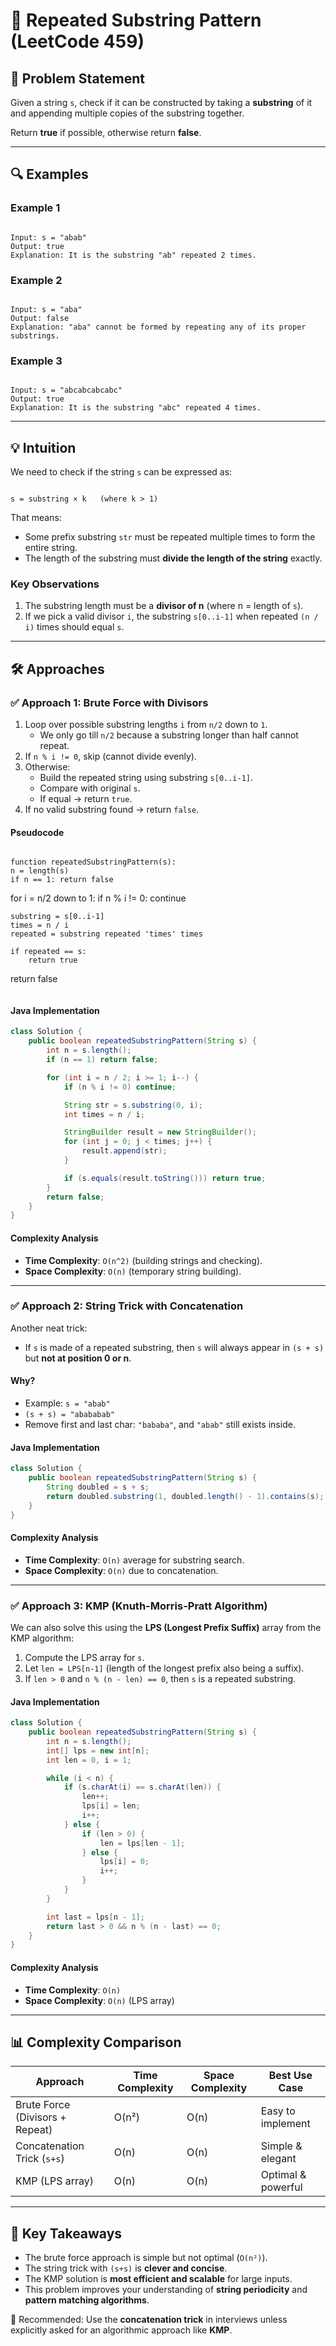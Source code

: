 
# 📌 Repeated Substring Pattern (LeetCode 459)

## 📝 Problem Statement
Given a string `s`, check if it can be constructed by taking a **substring** of it and appending multiple copies of the substring together.

Return **true** if possible, otherwise return **false**.

---

## 🔍 Examples

### Example 1
```

Input: s = "abab"
Output: true
Explanation: It is the substring "ab" repeated 2 times.

```

### Example 2
```

Input: s = "aba"
Output: false
Explanation: "aba" cannot be formed by repeating any of its proper substrings.

```

### Example 3
```

Input: s = "abcabcabcabc"
Output: true
Explanation: It is the substring "abc" repeated 4 times.

```

---

## 💡 Intuition
We need to check if the string `s` can be expressed as:
```

s = substring × k   (where k > 1)

```
That means:
- Some prefix substring `str` must be repeated multiple times to form the entire string.
- The length of the substring must **divide the length of the string** exactly.

### Key Observations
1. The substring length must be a **divisor of n** (where n = length of `s`).
2. If we pick a valid divisor `i`, the substring `s[0..i-1]` when repeated `(n / i)` times should equal `s`.

---

## 🛠️ Approaches

### ✅ Approach 1: Brute Force with Divisors
1. Loop over possible substring lengths `i` from `n/2` down to `1`.
   - We only go till `n/2` because a substring longer than half cannot repeat.
2. If `n % i != 0`, skip (cannot divide evenly).
3. Otherwise:
   - Build the repeated string using substring `s[0..i-1]`.
   - Compare with original `s`.
   - If equal → return `true`.
4. If no valid substring found → return `false`.

#### Pseudocode
```

function repeatedSubstringPattern(s):
n = length(s)
if n == 1: return false

```
for i = n/2 down to 1:
    if n % i != 0: continue

    substring = s[0..i-1]
    times = n / i
    repeated = substring repeated 'times' times

    if repeated == s:
        return true

return false
```

````

#### Java Implementation
```java
class Solution {
    public boolean repeatedSubstringPattern(String s) {
        int n = s.length();
        if (n == 1) return false;

        for (int i = n / 2; i >= 1; i--) {
            if (n % i != 0) continue;

            String str = s.substring(0, i);
            int times = n / i;

            StringBuilder result = new StringBuilder();
            for (int j = 0; j < times; j++) {
                result.append(str);
            }

            if (s.equals(result.toString())) return true;
        }
        return false;
    }
}
````

#### Complexity Analysis

* **Time Complexity**: `O(n^2)` (building strings and checking).
* **Space Complexity**: `O(n)` (temporary string building).

---

### ✅ Approach 2: String Trick with Concatenation

Another neat trick:

* If `s` is made of a repeated substring, then `s` will always appear in `(s + s)` but **not at position 0 or n**.

#### Why?

* Example: `s = "abab"`
* `(s + s) = "abababab"`
* Remove first and last char: `"bababa"`, and `"abab"` still exists inside.

#### Java Implementation

```java
class Solution {
    public boolean repeatedSubstringPattern(String s) {
        String doubled = s + s;
        return doubled.substring(1, doubled.length() - 1).contains(s);
    }
}
```

#### Complexity Analysis

* **Time Complexity**: `O(n)` average for substring search.
* **Space Complexity**: `O(n)` due to concatenation.

---

### ✅ Approach 3: KMP (Knuth-Morris-Pratt Algorithm)

We can also solve this using the **LPS (Longest Prefix Suffix)** array from the KMP algorithm:

1. Compute the LPS array for `s`.
2. Let `len = LPS[n-1]` (length of the longest prefix also being a suffix).
3. If `len > 0` and `n % (n - len) == 0`, then `s` is a repeated substring.

#### Java Implementation

```java
class Solution {
    public boolean repeatedSubstringPattern(String s) {
        int n = s.length();
        int[] lps = new int[n];
        int len = 0, i = 1;

        while (i < n) {
            if (s.charAt(i) == s.charAt(len)) {
                len++;
                lps[i] = len;
                i++;
            } else {
                if (len > 0) {
                    len = lps[len - 1];
                } else {
                    lps[i] = 0;
                    i++;
                }
            }
        }

        int last = lps[n - 1];
        return last > 0 && n % (n - last) == 0;
    }
}
```

#### Complexity Analysis

* **Time Complexity**: `O(n)`
* **Space Complexity**: `O(n)` (LPS array)

---

## 📊 Complexity Comparison

| Approach                        | Time Complexity | Space Complexity | Best Use Case      |
| ------------------------------- | --------------- | ---------------- | ------------------ |
| Brute Force (Divisors + Repeat) | O(n²)           | O(n)             | Easy to implement  |
| Concatenation Trick (`s+s`)     | O(n)            | O(n)             | Simple & elegant   |
| KMP (LPS array)                 | O(n)            | O(n)             | Optimal & powerful |

---

## 🎯 Key Takeaways

* The brute force approach is simple but not optimal (`O(n²)`).
* The string trick with `(s+s)` is **clever and concise**.
* The KMP solution is **most efficient and scalable** for large inputs.
* This problem improves your understanding of **string periodicity** and **pattern matching algorithms**.

🚀 Recommended: Use the **concatenation trick** in interviews unless explicitly asked for an algorithmic approach like **KMP**.

